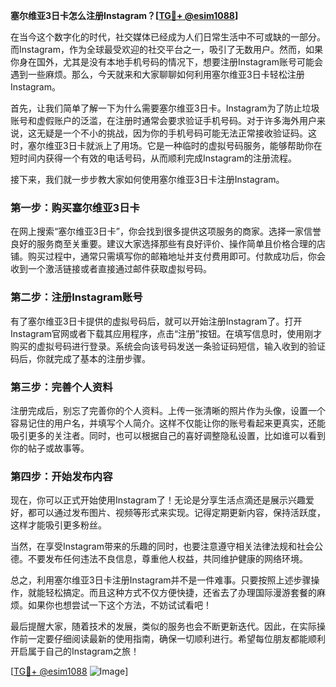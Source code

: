 **塞尔维亚3日卡怎么注册Instagram？[[TG💪+ @esim1088](https://t.me/s/esim1088)]**

在当今这个数字化的时代，社交媒体已经成为人们日常生活中不可或缺的一部分。而Instagram，作为全球最受欢迎的社交平台之一，吸引了无数用户。然而，如果你身在国外，尤其是没有本地手机号码的情况下，想要注册Instagram账号可能会遇到一些麻烦。那么，今天就来和大家聊聊如何利用塞尔维亚3日卡轻松注册Instagram。

首先，让我们简单了解一下为什么需要塞尔维亚3日卡。Instagram为了防止垃圾账号和虚假账户的泛滥，在注册时通常会要求验证手机号码。对于许多海外用户来说，这无疑是一个不小的挑战，因为你的手机号码可能无法正常接收验证码。这时，塞尔维亚3日卡就派上了用场。它是一种临时的虚拟号码服务，能够帮助你在短时间内获得一个有效的电话号码，从而顺利完成Instagram的注册流程。

接下来，我们就一步步教大家如何使用塞尔维亚3日卡注册Instagram。

### 第一步：购买塞尔维亚3日卡

在网上搜索“塞尔维亚3日卡”，你会找到很多提供这项服务的商家。选择一家信誉良好的服务商至关重要。建议大家选择那些有良好评价、操作简单且价格合理的店铺。购买过程中，通常只需填写你的邮箱地址并支付费用即可。付款成功后，你会收到一个激活链接或者直接通过邮件获取虚拟号码。

### 第二步：注册Instagram账号

有了塞尔维亚3日卡提供的虚拟号码后，就可以开始注册Instagram了。打开Instagram官网或者下载其应用程序，点击“注册”按钮。在填写信息时，使用刚才购买的虚拟号码进行登录。系统会向该号码发送一条验证码短信，输入收到的验证码后，你就完成了基本的注册步骤。

### 第三步：完善个人资料

注册完成后，别忘了完善你的个人资料。上传一张清晰的照片作为头像，设置一个容易记住的用户名，并填写个人简介。这样不仅能让你的账号看起来更真实，还能吸引更多的关注者。同时，也可以根据自己的喜好调整隐私设置，比如谁可以看到你的帖子或故事等。

### 第四步：开始发布内容

现在，你可以正式开始使用Instagram了！无论是分享生活点滴还是展示兴趣爱好，都可以通过发布图片、视频等形式来实现。记得定期更新内容，保持活跃度，这样才能吸引更多粉丝。

当然，在享受Instagram带来的乐趣的同时，也要注意遵守相关法律法规和社会公德。不要发布任何违法不良信息，尊重他人权益，共同维护健康的网络环境。

总之，利用塞尔维亚3日卡注册Instagram并不是一件难事。只要按照上述步骤操作，就能轻松搞定。而且这种方式不仅方便快捷，还省去了办理国际漫游套餐的麻烦。如果你也想尝试一下这个方法，不妨试试看吧！

最后提醒大家，随着技术的发展，类似的服务也会不断更新迭代。因此，在实际操作前一定要仔细阅读最新的使用指南，确保一切顺利进行。希望每位朋友都能顺利开启属于自己的Instagram之旅！

[[TG💪+ @esim1088](https://t.me/s/esim1088) ![Image](https://i.postimg.cc/4NQfJmqS/Snipaste-2025-05-13-00-14-12.png)]